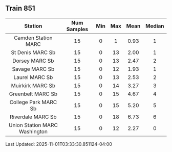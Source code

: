 ## Train 851

| Station | Num Samples | Min | Max | Mean | Median |
| :-----: | :---------: | :-: | :-: | :--: | :----: |
| Camden Station MARC | 15 | 0 | 1 | 0.93 | 1 |
| St Denis MARC Sb | 15 | 0 | 13 | 2.00 | 1 |
| Dorsey MARC Sb | 15 | 0 | 13 | 2.47 | 2 |
| Savage MARC Sb | 15 | 0 | 12 | 1.93 | 1 |
| Laurel MARC Sb | 15 | 0 | 13 | 2.53 | 2 |
| Muirkirk MARC Sb | 15 | 0 | 14 | 3.27 | 3 |
| Greenbelt MARC Sb | 15 | 0 | 15 | 4.67 | 4 |
| College Park MARC Sb | 15 | 0 | 15 | 5.20 | 5 |
| Riverdale MARC Sb | 15 | 0 | 18 | 6.73 | 6 |
| Union Station MARC Washington | 15 | 0 | 12 | 2.27 | 0 |


Last Updated: 2025-11-01T03:33:30.851124-04:00